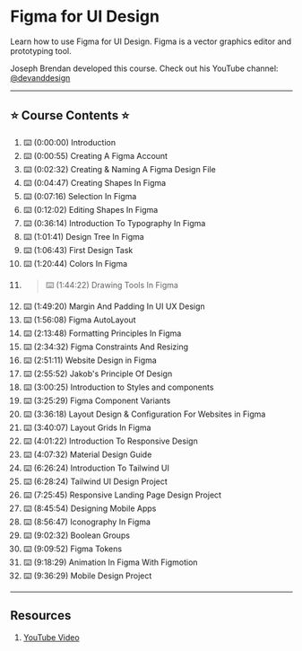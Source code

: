 # Figma for UI Design

Learn how to use Figma for UI Design. Figma is a vector graphics editor and prototyping tool.

Joseph Brendan developed this course. Check out his YouTube channel: <a href="https://www.youtube.com/@devanddesign" target="_blank">@devanddesign</a>

---

## ⭐️ Course Contents ⭐️

1. ⌨️ (0:00:00) Introduction
1. ⌨️ (0:00:55) Creating A Figma Account
1. ⌨️ (0:02:32) Creating & Naming A Figma Design File
1. ⌨️ (0:04:47) Creating Shapes In Figma
1. ⌨️ (0:07:16) Selection In Figma  
1. ⌨️ (0:12:02) Editing Shapes In Figma
1. ⌨️ (0:36:14) Introduction To Typography In Figma
1. ⌨️ (1:01:41) Design Tree In Figma
1. ⌨️ (1:06:43) First Design Task 
1. ⌨️ (1:20:44) Colors In Figma
1. >⌨️ (1:44:22) Drawing Tools In Figma
1. ⌨️ (1:49:20) Margin And Padding In UI UX Design
1. ⌨️ (1:56:08) Figma AutoLayout
1. ⌨️ (2:13:48) Formatting Principles In Figma
1. ⌨️ (2:34:32) Figma Constraints And Resizing
1. ⌨️ (2:51:11) Website Design in Figma
1. ⌨️ (2:55:52) Jakob's Principle Of Design
1. ⌨️ (3:00:25) Introduction to Styles and components
1. ⌨️ (3:25:29) Figma Component Variants
1. ⌨️ (3:36:18) Layout Design & Configuration For Websites in Figma
1. ⌨️ (3:40:07) Layout Grids In Figma
1. ⌨️ (4:01:22) Introduction To Responsive Design
1. ⌨️ (4:07:32) Material Design Guide
1. ⌨️ (6:26:24) Introduction To Tailwind UI
1. ⌨️ (6:28:24) Tailwind UI Design Project
1. ⌨️ (7:25:45) Responsive Landing Page Design Project
1. ⌨️ (8:45:54) Designing Mobile Apps
1. ⌨️ (8:56:47) Iconography In Figma
1. ⌨️ (9:02:32) Boolean Groups
1. ⌨️ (9:09:52) Figma Tokens
1. ⌨️ (9:18:29) Animation In Figma With Figmotion
1. ⌨️ (9:36:29) Mobile Design Project

---

## Resources

1. <a href="https://youtu.be/jwCmIBJ8Jtc" target="_blank">YouTube Video</a>